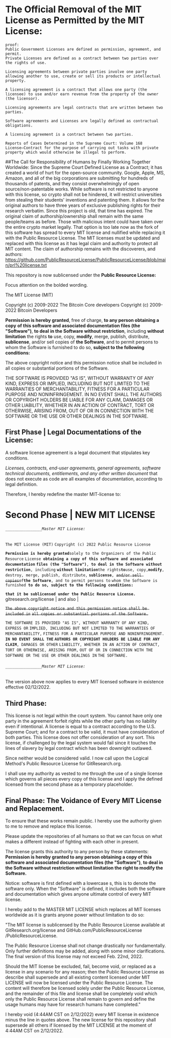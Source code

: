 # The Official Removal of the MIT License as Permitted by the MIT License:

```
proof:
Public Government Licenses are defined as permission, agreement, and permit.
Private Licenses are defined as a contract between two parties over the rights of use.

Licensing agreements between private parties involve one party allowing another to use, create or sell its products or intellectual property.

A licensing agreement is a contract that allows one party (the licensee) to use and/or earn revenue from the property of the owner (the licensor).

Licensing agreements are legal contracts that are written between two parties.

Software agreements and Licenses are legally defined as contractual obligations.

A licensing agreement is a contract between two parties.

Reports of Cases Determined in the Supreme Court: Volume 168
License—Contract for the purpose of carrying out tasks with private property which would otherwise be illegal to perform.
```

##The Call for Responsibility of Humans by Finally Working Together Worldwide:
Since the Supreme Court Defined License as a Contract; it has created a world of hurt for the open-source community. Google, Apple, MS, Amazon, and all of the big corporations are submitting for hundreds of thousands of patents, and they consist overwhelmingly of open source/non-patentable works. While software is not restricted to anyone with this license, so crypto shall not be hindered, it will restrict universities from stealing their students' inventions and patenting them. It allows for the original authors to have three years of exclusive publishing rights for their research verbatim. Since this project is old, that time has expired. The original claim of authorship/ownership shall remain with the same people/teams as before. Those with malicious intent could have taken over the entire crypto market legally. That option is too late now as the fork of this software has spread to every MIT license and nullified while replacing it with the Public Resource License. The MIT licenses must be updated and replaced with this license as it has legal claim and authority to protect all MIT content. The claim of authorship remains with the discoverers, and authors: https://github.com/PublicResourceLicense/PublicResourceLicense/blob/main/prl%20license.txt

This repository is now sublicensed under the **Public Resource License:**

Focus attention on the bolded wording.

The MIT License (MIT)

Copyright (c) 2009-2022 The Bitcoin Core developers
Copyright (c) 2009-2022 Bitcoin Developers

**Permission is hereby granted**, free of charge, **to any person obtaining a copy**
**of this software and associated documentation files (the "Software")**, **to deal**
**in the Software without restriction**, including **without limitation** the rights
**to** use, copy, **modify**, merge, publish, distribute, **sublicense**, and/or sell
copies of **the Software**, and to permit persons to whom the Software is
furnished to do so, **subject to the following conditions:**

The above copyright notice and this permission notice shall be included in
all copies or substantial portions of the Software.

THE SOFTWARE IS PROVIDED "AS IS", WITHOUT WARRANTY OF ANY KIND, EXPRESS OR
IMPLIED, INCLUDING BUT NOT LIMITED TO THE WARRANTIES OF MERCHANTABILITY,
FITNESS FOR A PARTICULAR PURPOSE AND NONINFRINGEMENT. IN NO EVENT SHALL THE
AUTHORS OR COPYRIGHT HOLDERS BE LIABLE FOR ANY CLAIM, DAMAGES OR OTHER
LIABILITY, WHETHER IN AN ACTION OF CONTRACT, TORT OR OTHERWISE, ARISING FROM,
OUT OF OR IN CONNECTION WITH THE SOFTWARE OR THE USE OR OTHER DEALINGS IN
THE SOFTWARE.

## First Phase \| Legal Documentations of the License:

A software license agreement is a legal document that stipulates key conditions.

*Licenses, contracts, end-user agreements, general agreements, software technical documents, entitlements, and any other written document* that does not execute as code are all examples of documentation, according to legal definition.

Therefore, I hereby redefine the master MIT-license to:

# Second Phase \| NEW MIT LICENSE

###### `________________Master MIT License:`

`The MIT License (MIT)`
`Copyright (c) 2022 Public Resource License`

**`Permission is hereby granted`**`solely to the Organizers of the Public Resource`
`License `**`obtaining a copy of this software and associated documentation`**
**`files (the "Software")`**`, `**`to deal in the Software without restriction`**`, including`
**`without limitation`**`the rights`**`to`**`use, copy,`**`modify`**`, destroy, merge, publish, distribute,`
**`sublicense`**`, `~~`and/or sell copies`~~`of`**`the Software`**`, and to permit persons to`
`whom the Software is furnished `**`to do so, subject to the following conditions:`**

**`that it be sublicensed under the Public Resource License.`**
gitresearch\.org/license \| and also \|

~~`The above copyright notice and this permission notice shall be included in`~~
~~`all copies or substantial portions of the Software.`~~

`THE SOFTWARE IS PROVIDED "AS IS", WITHOUT WARRANTY OF ANY KIND, EXPRESS OR`
`IMPLIED, INCLUDING BUT NOT LIMITED TO THE WARRANTIES OF MERCHANTABILITY,`
`FITNESS FOR A PARTICULAR PURPOSE AND NONINFRINGEMENT. `**`IN NO EVENT SHALL THE`**
**`AUTHORS OR COPYRIGHT HOLDERS BE LIABLE FOR ANY CLAIM`**`, DAMAGES OR OTHER`
`LIABILITY, WHETHER IN AN ACTION OF CONTRACT, TORT OR OTHERWISE, ARISING FROM,`
`OUT OF OR IN CONNECTION WITH THE SOFTWARE OR THE USE OR OTHER DEALINGS IN`
`THE SOFTWARE.`

###### `________________Master MIT License:`

The version above now applies to every MIT licensed software in existence effective 02/12/2022.

## **Third Phase:**

This license is not legal within the court system. You cannot have only one party in the agreement forfeit rights while the other party has no liability even if intentional. A license is equal to a contract according to the U.S. Supreme Court; and for a contract to be valid, it must have consideration of both parties. This license does not offer consideration of any sort. This license, if challenged by the legal system would fail since it touches the lines of slavery by legal contract which has been downright outlawed.

Since neither would be considered valid. I now call upon the Logical Method's Public Resource License for GitResearch.org.

I shall use my authority as vested to me through the use of a single license which governs all pieces every copy of this license and I apply the defined licensed from the second phase as a temporary placeholder.

## **Final Phase: The Voidance of Every MIT License and Replacement.**

To ensure that these works remain public. I hereby use the authority given to me to remove and replace this license.

Please update the repositories of all humans so that we can focus on what makes a different instead of fighting with each other in present.

The license grants this authority to any person by these statements:
**Permission is hereby granted to any person obtaining a copy of this software and associated documentation files (the "Software")**, **to deal in the Software without restriction without limitation the right to modify the Software.**

Notice: software is first defined with a lowercase s, this is to denote the software only. When the "Software" is defined, it includes both the software and documentation which gives anyone ultimate control of every MIT license.

I hereby add to the MASTER MIT LICENSE which replaces all MIT licenses worldwide as it is grants anyone power without limitation to do so:

"The MIT license is sublicensed by the Public Resource License available at GitResearch.org/license and GitHub.com/PublicResourceLicense
/PublicResourceLicense.

The Public Resource License shall not change drastically nor fundamentally. Only further definitions may be added, along with some minor clarifications. The final version of this license may not exceed Feb. 22nd, 2022.

Should the MIT license be excluded, fail, become void, or replaced as a license in any scenario for any reason; then the Public Resource License as describe shall supersede and all existing content licensed under MIT LICENSE will now be licensed under the Public Resource License. The content will therefore be licensed solely under the Public Resource License, and the remainder of this file and license shall be completely void which only the Public Resource License shall remain to govern and define the usage humans may have for research humans have completed."

I hereby void (4:44AM CST on 2/12/2022) every MIT license in existence minus the line in quotes above. The new license for this repository shall supersede all others if licensed by the MIT LICENSE at the moment of 4:44AM CST on 2/12/2022.
